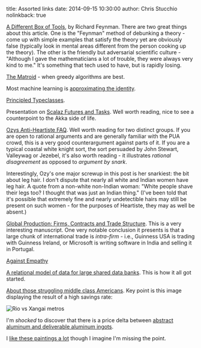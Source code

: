 title: Assorted links
date: 2014-09-15 10:30:00
author: Chris Stucchio
nolinkback: true

[A Different Box of Tools](http://vamsionnet.tripod.com/syjmf/adbt.htm), by Richard Feynman. There are two great things about this article. One is the "Feynman" method of debunking a theory - come up with simple examples that satisfy the theory yet are obviously false (typically look in mental areas different from the person cooking up the theory). The other is the friendly but adversarial scientific culture - "Although I gave the mathematicians a lot of trouble, they were always very kind to me." It's something that tech used to have, but is rapidly losing.

[The Matroid](http://jeremykun.com/2014/08/26/when-greedy-algorithms-are-perfect-the-matroid/) - when greedy algorithms are best.

Most machine learning is [approximating the identity](http://nuit-blanche.blogspot.fr/2013/06/sunday-morning-sunday-quick-panorama-of.html).

[Principled Typeclasses](http://degoes.net/articles/principled-typeclasses/).

Presentation on [Scalaz Futures and Tasks](http://t.co/8O2rV4nMCr). Well worth reading, nice to see a counterpoint to the Akka side of life.

[Ozys Anti-Heartiste FAQ](http://slatestarcodex.com/2014/08/20/ozys-anti-heartiste-faq/). Well worth reading for two distinct groups. If you are open to rational arguments and are generally familiar with the PUA crowd, this is a very good counterargument against parts of it. If you are a typical coastal white knight sort, the sort persuaded by John Stewart, Valleywag or Jezebel, it's also worth reading - it illustrates *rational disagreement* as opposed to *argument by snark*.

Interestingly, Ozy's one major screwup in this post is her snarkiest: the bit about leg hair. I don't dispute that nearly all white and Indian women have leg hair. A quote from a non-white non-Indian woman: "White people shave their legs too? I thought that was just an Indian thing." (I've been told that it's possible that extremely fine and nearly undetectible hairs may still be present on such women - for the purposes of Heartiste, they may as well be absent.)

[Global Production: Firms, Contracts and Trade Structure](http://scholar.harvard.edu/files/antras/files/manuscript_crei_lectures.pdf). This is a very interesting manuscript. One very notable conclusion it presents is that a large chunk of international trade is *intra-firm* - i.e., Guinness USA is trading with Guinness Ireland, or Microsoft is writing software in India and selling it in Portugal.

[Against Empathy](http://www.bostonreview.net/forum/paul-bloom-against-empathy)

[A relational model of data for large shared data banks](http://www.cs.berkeley.edu/~rxin/db-papers/Relational-Model-Codd.pdf). This is how it all got started.

[About those struggling middle class Americans](http://www.themoneyillusion.com/?p=27400&utm_source=stucchio&utm_medium=blog&utm_campaign=assortedlinks). Key point is this image displaying the result of a high savings rate:

![Rio vs Xangai metros](http://www.themoneyillusion.com/wp-content/uploads/2014/08/Screen-Shot-2014-08-26-at-7.05.33-PM1.png)

I'm *shocked* to discover that there is a price delta between [abstract aluminum and deliverable aluminum ingots](http://www.bloombergview.com/articles/2014-09-03/the-goldman-sachs-aluminum-conspiracy-lawsuit-is-over).

I [like these paintings a lot](http://www.thisiscolossal.com/2014/08/paintings-by-michael-kerbow-warn-of-dire-consequences-for-current-actions/?utm_source=stucchio&utm_medium=blog&utm_campaign=assortedlinks) though I imagine I'm missing the point.
